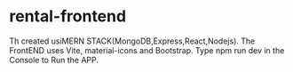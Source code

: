 # rental-frontend
Th
created usiMERN STACK(MongoDB,Express,React,Nodejs).
The FrontEND uses Vite, material-icons and Bootstrap.
Type npm run dev in the Console to Run the APP.

